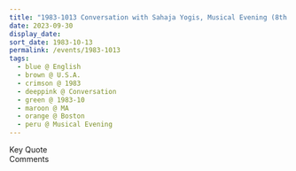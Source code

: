 ```yaml
---
title: "1983-1013 Conversation with Sahaja Yogis, Musical Evening (8th Day of Navarātri), Living Room, Āśhram, Boston, MA, U.S.A. (date not sure)"
date: 2023-09-30
display_date: 
sort_date: 1983-10-13
permalink: /events/1983-1013
tags:
  - blue @ English
  - brown @ U.S.A.
  - crimson @ 1983
  - deeppink @ Conversation
  - green @ 1983-10
  - maroon @ MA
  - orange @ Boston
  - peru @ Musical Evening
---
```


<wave-list>
  <list-title color="green" width="75">Key Quote</list-title>
  <list-item color="BlanchedAlmond"  width="200"></list-item>
  <list-item color="Lavender"></list-item>
  <list-item color="BlanchedAlmond"></list-item>
</wave-list>

<br>

<wave-list>
  <list-title color="green" width="75">Comments</list-title>
  <list-item color="BlanchedAlmond"  width="200"></list-item>
  <list-item color="Lavender"></list-item>
  <list-item color="BlanchedAlmond"></list-item>
</wave-list>